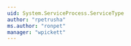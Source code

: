 ```yaml
---
uid: System.ServiceProcess.ServiceType
author: "rpetrusha"
ms.author: "ronpet"
manager: "wpickett"
---
```

